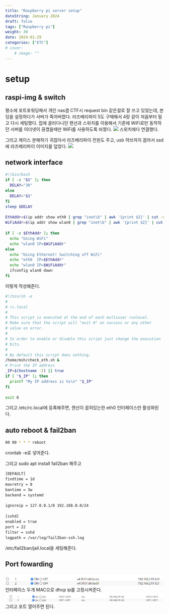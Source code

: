 ```yaml
---
title: "Raspberry pi server setup"
dateString: January 2024
draft: false
tags: ["Raspberry pi"]
weight: 30
date: 2024-01-29
categories: ["ETC"]
# cover:
    # image: ""
---
```


# setup
## raspi-img & switch 
평소에 포트포워딩해서 개인 nas겸 CTF시 request bin 같은걸로 잘 쓰고 있었는데, 본딩을 설정하다가 서버가 죽어버렸다.
라즈베리파이 5도 구매해서 4랑 같이 처음부터 밀고 다시 세팅했다.
집에 굴러다니던 랜선과 스위치를 이용해서 기존에 WiFi로만 동작하던 서버를 이더넷이 끊켰을때만 WiFi를 사용하도록 바꿨다.
![](/blog/Raspberry_pi_setup/image.png)
스위치에다 연결했다. 

그리고 케이스 분해하기 귀찮아서 라즈베리파이 전원도 주고, usb 허브까지 꼽아서 ssd에 라즈베리파이 이미지를 덮었다.
![](/blog/Raspberry_pi_setup/image-1.png)
## network interface
```bash
#!/bin/bash
if [ -z "$1" ]; then
  DELAY="30"
else
  DELAY="$1"
fi
sleep $DELAY

EthAddr=$(ip addr show eth0 | grep "inet\b" | awk '{print $2}' | cut -d/ -f1)
WiFiAddr=$(ip addr show wlan0 | grep "inet\b" | awk '{print $2}' | cut -d/ -f1)

if [ -z $EthAddr ]; then
  echo "Using WiFi"
  echo "wlan0 IP=$WiFiAddr"
else
  echo "Using Ethernet! Switching off WiFi"
  echo "eth0  IP=$EthAddr"
  echo "wlan0 IP=$WiFiAddr"
  ifconfig wlan0 down
fi
```
이렇게 작성해준다.
```bash
#!/bin/sh -e
#
# rc.local
#
# This script is executed at the end of each multiuser runlevel.
# Make sure that the script will "exit 0" on success or any other
# value on error.
#
# In order to enable or disable this script just change the execution
# bits.
#
# By default this script does nothing.
/home/msh/check_eth.sh &
# Print the IP address
_IP=$(hostname -I) || true
if [ "$_IP" ]; then
  printf "My IP address is %s\n" "$_IP"
fi

exit 0
```
그리고 /etc/rc.local에 등록해주면, 랜선이 꼽혀있는한 eth0 인터페이스만 활성화된다.
## auto reboot & fail2ban
```bash
00 00 * * * reboot
```
crontab -e로 넣어준다.

그리고 sudo apt install fail2ban 해주고 
```bash
[DEFAULT]
findtime = 1d
maxretry = 8
bantime = 3w
backend = systemd

ignoreip = 127.0.0.1/8 192.168.0.0/24

[sshd]
enabled = true
port = 22
filter = sshd
logpath = /var/log/fail2ban-ssh.log
```
/etc/fail2ban/jail.local을 세팅해준다.

## Port fowarding
![](/blog/Raspberry_pi_setup/image-2.png)
인터페이스 두개 MAC으로 dhcp ip를 고정시켜준다.
![](/blog/Raspberry_pi_setup/image-3.png)
그리고 포트 열어주면 된다.
